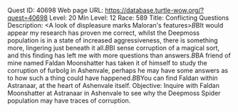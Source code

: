 Quest ID: 40698
Web page URL: https://database.turtle-wow.org/?quest=40698
Level: 20
Min Level: 12
Race: 589
Title: Conflicting Questions
Description: <A look of displeasure marks Maloran's features>$B$BIt would appear my research has proven me correct, whilst the Deepmoss population is in a state of increased aggressiveness, there is something more, lingering just beneath it all.$B$BI sense corruption of a magical sort, and this finding has left me with more questions than answers.$B$BA friend of mine named Faldan Moonshatter has taken it of himself to study the corruption of furbolg in Ashenvale, perhaps he may have some answers as to how such a thing could have happened.$B$BYou can find Faldan within Astranaar, at the heart of Ashenvale itself.
Objective: Inquire with Faldan Moonshatter at Astranaar in Ashenvale to see why the Deepmoss Spider population may have traces of corruption.
